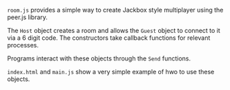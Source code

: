 `room.js` provides a simple way to create Jackbox style multiplayer using the peer.js library.

The `Host` object creates a room and allows the `Guest` object to connect to it via a 6 digit code. The constructors take callback functions for relevant processes.

Programs interact with these objects through the `Send` functions.

`index.html` and `main.js` show a very simple example of hwo to use these objects.
